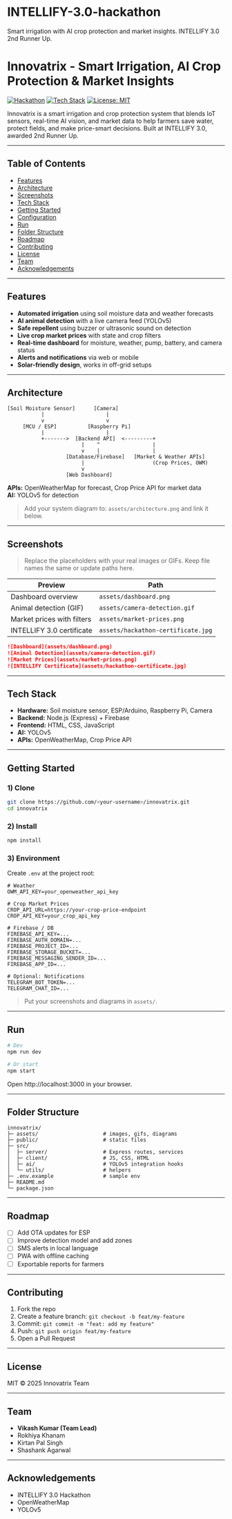 # INTELLIFY-3.0-hackathon
Smart irrigation with AI crop protection and market insights. INTELLIFY 3.0 2nd Runner Up.

# Innovatrix - Smart Irrigation, AI Crop Protection & Market Insights

[![Hackathon](https://img.shields.io/badge/INTELLIFY%203.0-2nd%20Runner%20Up-blue)]()
[![Tech Stack](https://img.shields.io/badge/Tech-IoT%20%7C%20AI%20%7C%20YOLOv5%20%7C%20Firebase%20%7C%20Node.js-green)]()
[![License: MIT](https://img.shields.io/badge/License-MIT-yellow.svg)]()

Innovatrix is a smart irrigation and crop protection system that blends IoT sensors, real-time AI vision, and market data to help farmers save water, protect fields, and make price-smart decisions. Built at INTELLIFY 3.0, awarded 2nd Runner Up.

---

## Table of Contents
- [Features](#features)
- [Architecture](#architecture)
- [Screenshots](#screenshots)
- [Tech Stack](#tech-stack)
- [Getting Started](#getting-started)
- [Configuration](#configuration)
- [Run](#run)
- [Folder Structure](#folder-structure)
- [Roadmap](#roadmap)
- [Contributing](#contributing)
- [License](#license)
- [Team](#team)
- [Acknowledgements](#acknowledgements)

---

## Features

- **Automated irrigation** using soil moisture data and weather forecasts
- **AI animal detection** with a live camera feed (YOLOv5)
- **Safe repellent** using buzzer or ultrasonic sound on detection
- **Live crop market prices** with state and crop filters
- **Real-time dashboard** for moisture, weather, pump, battery, and camera status
- **Alerts and notifications** via web or mobile
- **Solar-friendly design**, works in off-grid setups

---

## Architecture

```
[Soil Moisture Sensor]      [Camera]
           |                    |
           v                    v
     [MCU / ESP]          [Raspberry Pi]
           |                    |
           +------->  [Backend API]  <---------+
                        |    ^                 |
                        v    |                 |
                   [Database/Firebase]   [Market & Weather APIs]
                        |                      (Crop Prices, OWM)
                        v
                   [Web Dashboard]
```

**APIs:** OpenWeatherMap for forecast, Crop Price API for market data  
**AI:** YOLOv5 for detection

> Add your system diagram to: `assets/architecture.png` and link it below.

---

## Screenshots

> Replace the placeholders with your real images or GIFs. Keep file names the same or update paths here.

| Preview | Path |
| --- | --- |
| Dashboard overview | `assets/dashboard.png` |
| Animal detection (GIF) | `assets/camera-detection.gif` |
| Market prices with filters | `assets/market-prices.png` |
| INTELLIFY 3.0 certificate | `assets/hackathon-certificate.jpg` |

```md
![Dashboard](assets/dashboard.png)
![Animal Detection](assets/camera-detection.gif)
![Market Prices](assets/market-prices.png)
![INTELLIFY Certificate](assets/hackathon-certificate.jpg)
```

---

## Tech Stack

- **Hardware:** Soil moisture sensor, ESP/Arduino, Raspberry Pi, Camera
- **Backend:** Node.js (Express) + Firebase
- **Frontend:** HTML, CSS, JavaScript
- **AI:** YOLOv5
- **APIs:** OpenWeatherMap, Crop Price API

---

## Getting Started

### 1) Clone

```bash
git clone https://github.com/<your-username>/innovatrix.git
cd innovatrix
```

### 2) Install

```bash
npm install
```

### 3) Environment

Create `.env` at the project root:

```env
# Weather
OWM_API_KEY=your_openweather_api_key

# Crop Market Prices
CROP_API_URL=https://your-crop-price-endpoint
CROP_API_KEY=your_crop_api_key

# Firebase / DB
FIREBASE_API_KEY=...
FIREBASE_AUTH_DOMAIN=...
FIREBASE_PROJECT_ID=...
FIREBASE_STORAGE_BUCKET=...
FIREBASE_MESSAGING_SENDER_ID=...
FIREBASE_APP_ID=...

# Optional: Notifications
TELEGRAM_BOT_TOKEN=...
TELEGRAM_CHAT_ID=...
```

> Put your screenshots and diagrams in `assets/`.

---

## Run

```bash
# Dev
npm run dev

# Or start
npm start
```

Open http://localhost:3000 in your browser.

---

## Folder Structure

```
innovatrix/
├─ assets/                     # images, gifs, diagrams
├─ public/                     # static files
├─ src/
│  ├─ server/                  # Express routes, services
│  ├─ client/                  # JS, CSS, HTML
│  ├─ ai/                      # YOLOv5 integration hooks
│  └─ utils/                   # helpers
├─ .env.example                # sample env
├─ README.md
└─ package.json
```

---

## Roadmap

- [ ] Add OTA updates for ESP
- [ ] Improve detection model and add zones
- [ ] SMS alerts in local language
- [ ] PWA with offline caching
- [ ] Exportable reports for farmers

---

## Contributing

1. Fork the repo
2. Create a feature branch: `git checkout -b feat/my-feature`
3. Commit: `git commit -m "feat: add my feature"`
4. Push: `git push origin feat/my-feature`
5. Open a Pull Request

---

## License

MIT © 2025 Innovatrix Team

---

## Team

- **Vikash Kumar (Team Lead)**
- Rokhiya Khanam
- Kirtan Pal Singh
- Shashank Agarwal

---

## Acknowledgements

- INTELLIFY 3.0 Hackathon
- OpenWeatherMap
- YOLOv5
